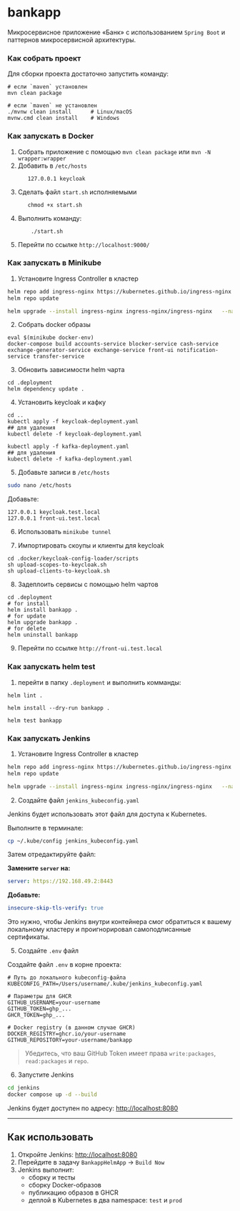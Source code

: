 # bankapp

Микросервисное приложение «Банк» с использованием `Spring Boot` и паттернов микросервисной архитектуры.

### Как собрать проект

Для сборки проекта достаточно запустить команду:
```bush
# если `maven` установлен
mvn clean package       
  
# если `maven` не установлен
./mvnw clean install      # Linux/macOS
mvnw.cmd clean install    # Windows
```

### Как запускать в Docker

1. Собрать приложение с помощью `mvn clean package` или `mvn -N wrapper:wrapper`
2. Добавить в `/etc/hosts`
   ```bush
      127.0.0.1 keycloak
   ```
3. Сделать файл `start.sh` исполняемыми
   ```bush
      chmod +x start.sh
   ```
2. Выполнить команду:
    ```bush 
        ./start.sh
    ```
3. Перейти по ссылке `http://localhost:9000/`

### Как запускать в Minikube

1. Установите Ingress Controller в кластер

```bash
helm repo add ingress-nginx https://kubernetes.github.io/ingress-nginx
helm repo update

helm upgrade --install ingress-nginx ingress-nginx/ingress-nginx   --namespace ingress-nginx --create-namespace
```

2. Собрать docker образы
```bush
eval $(minikube docker-env)
docker-compose build accounts-service blocker-service cash-service exchange-generator-service exchange-service front-ui notification-service transfer-service
```

3. Обновить зависимости helm чарта
```bush
cd .deployment
helm dependency update .
```

4. Установить keycloak и кафку
```bush
cd ..
kubectl apply -f keycloak-deployment.yaml
## для удаления
kubectl delete -f keycloak-deployment.yaml

kubectl apply -f kafka-deployment.yaml
## для удаления
kubectl delete -f kafka-deployment.yaml
```

5. Добавьте записи в `/etc/hosts`

```bash
sudo nano /etc/hosts
```

Добавьте:

```text
127.0.0.1 keycloak.test.local
127.0.0.1 front-ui.test.local
```

6. Использовать `minikube tunnel`

7. Импортировать скоупы и клиенты для keycloak
```bush
cd .docker/keycloak-config-loader/scripts
sh upload-scopes-to-keycloak.sh
sh upload-clients-to-keycloak.sh
```

8. Задеплоить сервисы с помощью helm чартов
```bush
cd .deployment
# for install
helm install bankapp .
# for update
helm upgrade bankapp .
# for delete
helm uninstall bankapp
```

9. Перейти по ссылке `http://front-ui.test.local`

### Как запускать helm test

1. перейти в папку `.deployment` и выполнить комманды:

```bush
helm lint . 

helm install --dry-run bankapp . 

helm test bankapp 
```

### Как запускать Jenkins

1. Установите Ingress Controller в кластер

```bash
helm repo add ingress-nginx https://kubernetes.github.io/ingress-nginx
helm repo update

helm upgrade --install ingress-nginx ingress-nginx/ingress-nginx   --namespace ingress-nginx --create-namespace
```

2. Создайте файл `jenkins_kubeconfig.yaml`

Jenkins будет использовать этот файл для доступа к Kubernetes.

Выполните в терминале:

```bash
cp ~/.kube/config jenkins_kubeconfig.yaml
```

Затем отредактируйте файл:

**Замените `server` на:**

```yaml
server: https://192.168.49.2:8443
```

**Добавьте:**

```yaml
insecure-skip-tls-verify: true
```

Это нужно, чтобы Jenkins внутри контейнера смог обратиться к вашему локальному кластеру и проигнорировал самоподписанные сертификаты.

5. Создайте `.env` файл

Создайте файл `.env` в корне проекта:

```env
# Путь до локального kubeconfig-файла
KUBECONFIG_PATH=/Users/username/.kube/jenkins_kubeconfig.yaml

# Параметры для GHCR
GITHUB_USERNAME=your-username
GITHUB_TOKEN=ghp_...
GHCR_TOKEN=ghp_...

# Docker registry (в данном случае GHCR)
DOCKER_REGISTRY=ghcr.io/your-username
GITHUB_REPOSITORY=your-username/bankapp
```

> Убедитесь, что ваш GitHub Token имеет права `write:packages`, `read:packages` и `repo`.

6. Запустите Jenkins

```bash
cd jenkins
docker compose up -d --build
```

Jenkins будет доступен по адресу: [http://localhost:8080](http://localhost:8080)

---

## Как использовать

1. Откройте Jenkins: [http://localhost:8080](http://localhost:8080)
2. Перейдите в задачу `BankappHelmApp` → `Build Now`
3. Jenkins выполнит:
   - сборку и тесты
   - сборку Docker-образов
   - публикацию образов в GHCR
   - деплой в Kubernetes в два namespace: `test` и `prod`